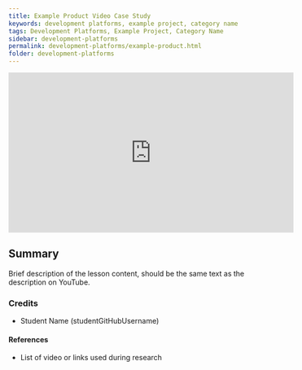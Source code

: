 ```yaml
---
title: Example Product Video Case Study
keywords: development platforms, example project, category name
tags: Development Platforms, Example Project, Category Name
sidebar: development-platforms
permalink: development-platforms/example-product.html
folder: development-platforms
---
```


<iframe width="560" height="315" src="https://www.youtube.com/embed/abcdefghi" title="YouTube video player" frameborder="0" allow="accelerometer; autoplay; clipboard-write; encrypted-media; gyroscope; picture-in-picture; web-share" allowfullscreen></iframe>

## Summary

Brief description of the lesson content, should be the same text as the description on YouTube.

### Credits

- Student Name (studentGitHubUsername)

#### References

- List of video or links used during research
